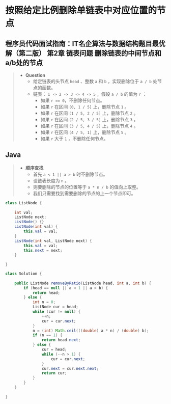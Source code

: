 # 按照给定比例删除单链表中对应位置的节点

## 程序员代码面试指南：IT名企算法与数据结构题目最优解（第二版） 第2章 链表问题 删除链表的中间节点和a/b处的节点

> - **Question**
>   - 给定链表的头节点 `head` 、整数 `a` 和 `b` ，实现删除位于 `a / b` 处节点的函数。
>   - 链表： `1 -> 2 -> 3 -> 4 -> 5` ，假设 `a / b` 的值为 `r` ：
>     - 如果 `r == 0`，不删除任何节点。
>     - 如果 `r` 在区间 `(0, 1 / 5]` 上，删除节点 `1` 。
>     - 如果 `r` 在区间 `(1 / 5, 2 / 5]` 上，删除节点 `2` 。
>     - 如果 `r` 在区间 `(2 / 5, 3 / 5]` 上，删除节点 `3` 。
>     - 如果 `r` 在区间 `(3 / 5, 4 / 5]` 上，删除节点 `4` 。
>     - 如果 `r` 在区间 `(4 / 5, 1]` 上，删除节点 `5` 。
>     - 如果 `r` 大于 `1` ，不删除任何节点。

## Java

> - **顺序查找**
>   - 首先 `a < 1 || a > b` 时不删除节点。
>   - 设链表长度为 `n` 。
>   - 则要删除的节点的位置等于 `a * n / b` 的值向上取整。
>   - 我们只需要找到需要删除的节点的上一个节点即可。

```java
class ListNode {
    
    int val;
    ListNode next;
    ListNode() {}
    ListNode(int val) {
        this.val = val;
    }
    ListNode(int val, ListNode next) {
        this.val = val;
        this.next = next;
    }
    
}

class Solution {
    
    public ListNode removeByRatio(ListNode head, int a, int b) {
        if (head == null || a < 1 || a > b) {
            return head;
        } else {
            int n = 0;
            ListNode cur = head;
            while (cur != null) {
                ++n;
                cur = cur.next;
            }
            n = (int) Math.ceil(((double) a * n) / (double) b);
            if (n == 1) {
                return head.next;
            } else {
                cur = head;
                while (--n > 1) {
                    cur = cur.next;
                }
                cur.next = cur.next.next;
                return cur;
            }
        }
    }
    
}
```
